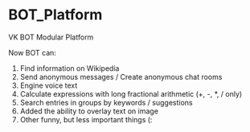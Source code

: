 # BOT_Platform
VK BOT Modular Platform

Now BOT can: 

1) Find information on Wikipedia
2) Send anonymous messages / Create anonymous chat rooms
3) Engine voice text
4) Calculate expressions with long fractional arithmetic (+, -, *, / only)
5) Search entries in groups by keywords / suggestions
6) Added the ability to overlay text on image
7) Other funny, but less important things (:

